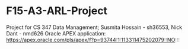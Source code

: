 # F15-A3-ARL-Project
Project for CS 347 Data Management; Susmita Hossain - sh36553, Nick Dant - nmd626
Oracle APEX application: https://apex.oracle.com/pls/apex/f?p=93744:1:113311475202079::NO:::

